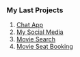 ### My Last Projects
1. [Chat App](https://github.com/moienian/chat-app)
2. [My Social Media](https://github.com/moienian/my-social-media)
3. [Movie Search](https://github.com/moienian/movie-search)
4. [Movie Seat Booking](https://github.com/moienian/movie-seat-booking)

